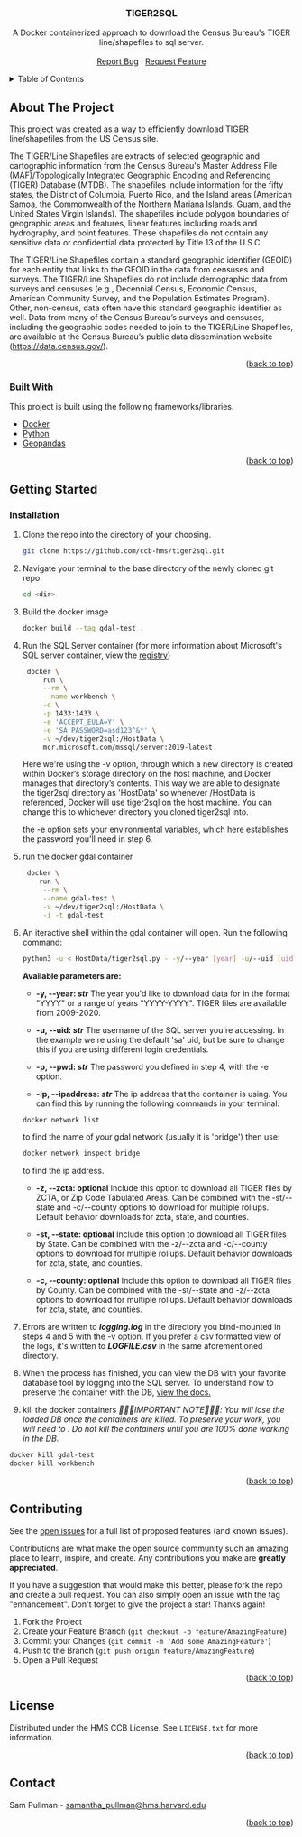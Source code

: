 <div id="top"></div>


<!-- PROJECT LOGO -->
<br />
<div align="center">

  <h3 align="center">TIGER2SQL</h3>

  <p align="center">
    A Docker containerized approach to download the Census Bureau's TIGER line/shapefiles to sql server.
    <br />
    <br />
    <a href="https://github.com/ccb-hms/tiger2sql/issues">Report Bug</a>
    ·
    <a href="https://github.com/ccb-hms/tiger2sql/issues">Request Feature</a>
  </p>
</div>



<!-- TABLE OF CONTENTS -->
<details>
  <summary>Table of Contents</summary>
  <ol>
    <li>
      <a href="#about-the-project">About The Project</a>
      <ul>
        <li><a href="#built-with">Built With</a></li>
      </ul>
    </li>
    <li>
      <a href="#getting-started">Getting Started</a>
      <ul>
        <li><a href="#installation">Installation</a></li>
      </ul>
    </li>
    <li><a href="#contributing">Contributing</a></li>
    <li><a href="#license">License</a></li>
    <li><a href="#contact">Contact</a></li>
  </ol>
</details>





<!-- ABOUT THE PROJECT -->
## About The Project

This project was created as a way to efficiently download TIGER line/shapefiles from the US Census site. 

The TIGER/Line Shapefiles are extracts of selected geographic and cartographic information from the Census Bureau's Master Address File (MAF)/Topologically Integrated Geographic Encoding and Referencing (TIGER) Database (MTDB). The shapefiles include information for the fifty states, the District of Columbia, Puerto Rico, and the Island areas (American Samoa, the Commonwealth of the Northern Mariana Islands, Guam, and the United States Virgin Islands). The shapefiles include polygon boundaries of geographic areas and features, linear features including roads and hydrography, and point features. These shapefiles do not contain any sensitive data or confidential data protected by Title 13 of the U.S.C.

The TIGER/Line Shapefiles contain a standard geographic identifier (GEOID) for each entity that links to the GEOID in the data from censuses and surveys. The TIGER/Line Shapefiles do not include demographic data from surveys and censuses (e.g., Decennial Census, Economic Census, American Community Survey, and the Population Estimates Program). Other, non-census, data often have this standard geographic identifier as well. Data from many of the Census Bureau’s surveys and censuses, including the geographic codes needed to join to the TIGER/Line Shapefiles, are available at the Census Bureau’s public data dissemination website (https://data.census.gov/).


<p align="right">(<a href="#top">back to top</a>)</p>



### Built With

This project is built using the following frameworks/libraries.

* [Docker](https://Docker.com/)
* [Python](https://python.org/)
* [Geopandas](https://geopandas.org/en/stable/) 

<p align="right">(<a href="#top">back to top</a>)</p>


<!-- GETTING STARTED -->
## Getting Started

### Installation

1. Clone the repo into the directory of your choosing.
   ```sh
   git clone https://github.com/ccb-hms/tiger2sql.git
   ```

2. Navigate your terminal to the base directory of the newly cloned git repo.
   ```sh
   cd <dir>
   ```

3. Build the docker image
   ```sh
   docker build --tag gdal-test .
   ```

4. Run the SQL Server container (for more information about Microsoft's SQL server container, view the [registry](https://hub.docker.com/_/microsoft-mssql-server))
   ```sh
    docker \
        run \
        --rm \
        --name workbench \
        -d \
        -p 1433:1433 \
        -e 'ACCEPT_EULA=Y' \
        -e 'SA_PASSWORD=asd123^&*' \
        -v ~/dev/tiger2sql:/HostData \
        mcr.microsoft.com/mssql/server:2019-latest
    ```
    Here we're using the -v option, through which a new directory is created within Docker’s storage directory on the host machine, and Docker manages that directory’s contents. This way we are able to designate the tiger2sql directory as 'HostData' so whenever /HostData is referenced, Docker will use tiger2sql on the host machine. You can change this to whichever directory you cloned tiger2sql into.

    the -e option sets your environmental variables, which here establishes the password you'll need in step 6.

5. run the docker gdal container
   ```sh
    docker \
       run \
        --rm \
        --name gdal-test \
        -v ~/dev/tiger2sql:/HostData \
        -i -t gdal-test
    ```
    
 6. An iteractive shell within the gdal container will open. Run the following command:
    ```sh
    python3 -u < HostData/tiger2sql.py - -y/--year [year] -u/--uid [uid] -p/pwd [pwd] -i/--ipaddress [ipaddress] -z/--zcta [zcta] -st/--state [state] -c/--county [county]
    ```

    **Available parameters are:**
    
    * **-y, --year: _str_** The year you'd like to download data for in the format "YYYY" or a range of years "YYYY-YYYY". TIGER files are available from 2009-2020.
    
    * **-u, --uid: _str_** The username of the SQL server you're accessing. In the example we're using the default 'sa' uid, but be sure to change this if you are using different login credentials. 

    * **-p, --pwd: _str_** The password you defined in step 4, with the -e option.

    * **-ip, --ipaddress: _str_** The ip address that the container is using. You can find this by running the following commands in your terminal:
    ```sh
    docker network list
    ```
    to find the name of your gdal network (usually it is 'bridge') then use:
    ```sh
    docker network inspect bridge
    ```
    to find the ip address.

    * **-z, --zcta: optional** Include this option to download all TIGER files by ZCTA, or Zip Code Tabulated Areas. Can be combined with the -st/--state and -c/--county options to download for multiple rollups. Default behavior downloads for zcta, state, and counties.

    * **-st, --state: optional** Include this option to download all TIGER files by State. Can be combined with the -z/--zcta and -c/--county options to download for multiple rollups. Default behavior downloads for zcta, state, and counties.

    * **-c, --county: optional** Include this option to download all TIGER files by County. Can be combined with the -st/--state and -z/--zcta options to download for multiple rollups. Default behavior downloads for zcta, state, and counties.


7. Errors are written to _**logging.log**_ in the directory you bind-mounted in steps 4 and 5 with the -v option. If you prefer a csv formatted view of the logs, it's written to _**LOGFILE.csv**_ in the same aforementioned directory. 

8. When the process has finished, you can view the DB with your favorite database tool by logging into the SQL server. To understand how to preserve the container with the DB, [view the docs.](https://docs.docker.com/engine/reference/commandline/commit/)

9. kill the docker containers _🚩🚩🚩IMPORTANT NOTE🚩🚩🚩: You will lose the loaded DB once the containers are killed. To preserve your work, you will need to <instructions here>. Do not kill the containers until you are 100% done working in the DB_.
  ```sh
  docker kill gdal-test
  docker kill workbench 
  ```
  
<p align="right">(<a href="#top">back to top</a>)</p>

<!-- CONTRIBUTING -->
## Contributing

See the [open issues](https://github.com/ccb-hms/tiger2sql/issues) for a full list of proposed features (and known issues).

Contributions are what make the open source community such an amazing place to learn, inspire, and create. Any contributions you make are **greatly appreciated**.

If you have a suggestion that would make this better, please fork the repo and create a pull request. You can also simply open an issue with the tag "enhancement".
Don't forget to give the project a star! Thanks again!

1. Fork the Project
2. Create your Feature Branch (`git checkout -b feature/AmazingFeature`)
3. Commit your Changes (`git commit -m 'Add some AmazingFeature'`)
4. Push to the Branch (`git push origin feature/AmazingFeature`)
5. Open a Pull Request

<p align="right">(<a href="#top">back to top</a>)</p>



<!-- LICENSE -->
## License

Distributed under the HMS CCB License. See `LICENSE.txt` for more information.

<p align="right">(<a href="#top">back to top</a>)</p>



<!-- CONTACT -->
## Contact

Sam Pullman - samantha_pullman@hms.harvard.edu

<p align="right">(<a href="#top">back to top</a>)</p>


